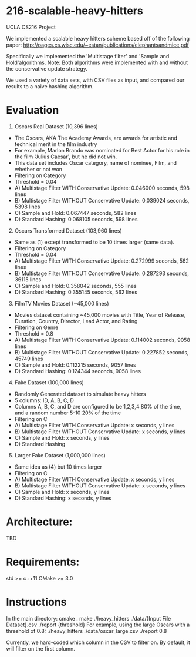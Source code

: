 # 216-scalable-heavy-hitters
UCLA CS216 Project

We implemented a scalable heavy hitters scheme based off of the following paper:
http://pages.cs.wisc.edu/~estan/publications/elephantsandmice.pdf

Specifically we implemented the 'Multistage filter' and 'Sample and Hold'algorithms.
  Note: Both algorithms were implemented with and without the conservative update strategy.

We used a variety of data sets, with CSV files as input, and compared our results to a naive hashing algorithm.

# Evaluation

1) Oscars Real Dataset (10,396 lines)
  - The Oscars, AKA The Academy Awards, are awards for artistic and technical merit in the film industry
  - For example, Marlon Brando was nominated for Best Actor for his role in the film 'Julius Caesar', but he did not win.
  - This data set includes Oscar category, name of nominee, Film, and whether or not won
  - Filtering on Category
  - Threshold = 0.04
  - A) Multistage Filter WITH Conservative Update: 0.046000 seconds, 598 lines
  - B) Multistage Filter WITHOUT Conservative Update: 0.039024 seconds, 5398 lines
  - C) Sample and Hold: 0.067447 seconds, 582 lines
  - D) Standard Hashing: 0.068105 seconds, 598 lines
  
2) Oscars Transformed Dataset (103,960 lines)
  - Same as (1) except transformed to be 10 times larger (same data).
  - Filtering on Category
  - Threshold = 0.04
  - A) Multistage Filter WITH Conservative Update: 0.272999 seconds, 562 lines
  - B) Multistage Filter WITHOUT Conservative Update: 0.287293 seconds, 36115 lines
  - C) Sample and Hold: 0.358042 seconds, 555 lines
  - D) Standard Hashing: 0.355145 seconds, 562 lines

3) FilmTV Movies Dataset (~45,000 lines)
  - Movies dataset containing ~45,000 movies with Title, Year of Release, Duration, Country, Director, Lead Actor, and Rating
  - Filtering on Genre
  - Threshold = 0.8
  - A) Multistage Filter WITH Conservative Update: 0.114002 seconds, 9058 lines
  - B) Multistage Filter WITHOUT Conservative Update: 0.227852 seconds, 45749 lines
  - C) Sample and Hold: 0.112215 seconds, 9057 lines
  - D) Standard Hashing: 0.124344 seconds, 9058 lines

4) Fake Dataset (100,000 lines)
  - Randomly Generated dataset to simulate heavy hitters
  - 5 columns: ID, A, B, C, D
  - Columns A, B, C, and D are configured to be 1,2,3,4 80% of the time, and a random number 5-10 20% of the time
  - Filtering on C
  - A) Multistage Filter WITH Conservative Update: x seconds, y lines
  - B) Multistage Filter WITHOUT Conservative Update: x seconds, y lines
  - C) Sample and Hold: x seconds, y lines
  - D) Standard Hashing

5) Larger Fake Dataset (1,000,000 lines)
  - Same idea as (4) but 10 times larger
  - Filtering on C
  - A) Multistage Filter WITH Conservative Update: x seconds, y lines
  - B) Multistage Filter WITHOUT Conservative Update: x seconds, y lines
  - C) Sample and Hold: x seconds, y lines
  - D) Standard Hashing: x seconds, y lines

# Architecture:
TBD

# Requirements:
std >= c++11
CMake >= 3.0

# Instructions
In the main directory:
cmake .
make
./heavy_hitters ./data/{Input File Dataset}.csv ./report {threshold}
For example, using the large Oscars with a threshold of 0.8:
    ./heavy_hitters ./data/oscar_large.csv ./report 0.8

Currently, we hard-coded which column in the CSV to filter on.  By default, it will filter on the first column.
